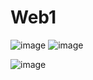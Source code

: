 # Web1
![image](https://github.com/Alohhhis/Web1/assets/113637724/9f6f800e-309f-40e4-ba57-b6dec6b8b4c8)
![image](https://github.com/Alohhhis/Web1/assets/113637724/df3ae2c2-6d00-4ec4-979b-9c65295e5855)

![image](https://github.com/Alohhhis/Web1/assets/113637724/57db0b3a-7bdd-4825-9aaf-664a6c4f20d9)
